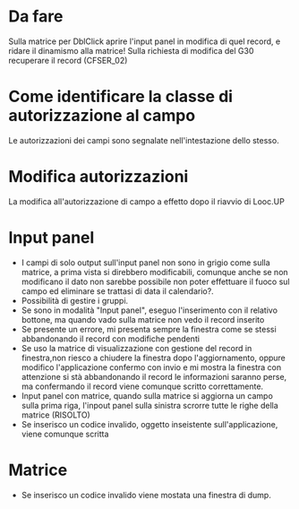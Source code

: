# Da fare
Sulla matrice per DblClick aprire l'input panel in modifica di quel record, e ridare il dinamismo alla matrice!
Sulla richiesta di modifica del G30 recuperare il record  (CFSER_02)

# Come identificare la classe di autorizzazione al campo
Le autorizzazioni dei campi sono segnalate nell'intestazione dello stesso.

# Modifica autorizzazioni
La modifica all'autorizzazione di campo a effetto dopo il riavvio di Looc.UP

# Input panel
-  I campi di solo output sull'input panel non sono in grigio come sulla matrice, a prima vista si direbbero modificabili, comunque anche se non modificano il dato non sarebbe possibile non poter effettuare il fuoco sul campo ed eliminare se trattasi di data il calendario?.
-  Possibilità di gestire i gruppi.
-  Se sono in modalità "Input panel", eseguo l'inserimento con il relativo bottone, ma quando vado sulla matrice non vedo il record inserito
-  Se presente un errore, mi presenta sempre la finestra come se stessi abbandonando il record con modifiche pendenti
-  Se uso la matrice di visualizzazione con gestione del record in finestra,non riesco a chiudere la finestra dopo l'aggiornamento, oppure modifico l'applicazione confermo con invio e mi mostra la finestra con attenzione si stà abbandonando il record le informazioni saranno perse, ma confermando il record viene comunque scritto correttamente.
-  Input panel con matrice, quando sulla matrice si aggiorna un campo sulla prima riga, l'inpout panel sulla sinistra scrorre tutte le righe della matrice (RISOLTO)
-  Se inserisco un codice invalido, oggetto inseistente sull'applicazione, viene comunque scritta

# Matrice
-  Se inserisco un codice invalido viene mostata una finestra di dump.
